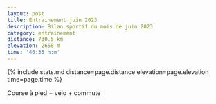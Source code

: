```yaml
---
layout: post
title: Entrainement juin 2023
description: Bilan sportif du mois de juin 2023
category: entrainement
distance: 730.5 km
elevation: 2658 m
time: '46:35 h:m'
---
```


{%
  include stats.md
  distance=page.distance
  elevation=page.elevation
  time=page.time
%}

Course à pied + vélo + commute

<!--
vim:spell spelllang=fr
-->
